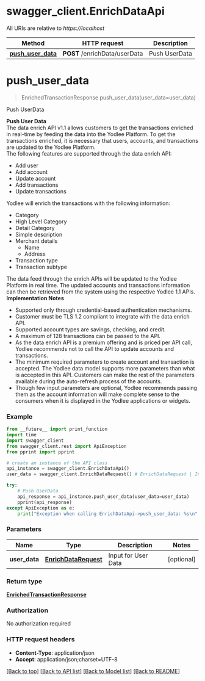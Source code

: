 # swagger_client.EnrichDataApi

All URIs are relative to *https://localhost*

Method | HTTP request | Description
------------- | ------------- | -------------
[**push_user_data**](EnrichDataApi.md#push_user_data) | **POST** /enrichData/userData | Push UserData


# **push_user_data**
> EnrichedTransactionResponse push_user_data(user_data=user_data)

Push UserData

<b>Push User Data </b><br>The data enrich API v1.1 allows customers to get the transactions enriched in real-time by feeding the data into the Yodlee Platform. To get the transactions enriched, it is necessary that users, accounts, and transactions are updated to the Yodlee Platform.<br>The following features are supported through the data enrich API:<ul><li>Add user</li><li>Add account</li><li>Update account</li><li>Add transactions</li><li>Update transactions</li></ul>Yodlee will enrich the transactions with the following information:<ul><li>Category</li><li>High Level Category</li><li>Detail Category</li><li>Simple description</li><li>Merchant details<ul><li>Name</li><li>Address</li></ul></li><li>Transaction type</li><li>Transaction subtype</li></ul>The data feed through the enrich APIs will be updated to the Yodlee Platform in real time. The updated accounts and transactions information can then be retrieved from the system using the respective Yodlee 1.1 APIs.<br><b> Implementation Notes </b><ul><li>Supported only through credential-based authentication mechanisms.</li><li>Customer must be TLS 1.2 compliant to integrate with the data enrich API.</li><li>Supported account types are savings, checking, and credit.</li><li>A maximum of 128 transactions can be passed to the API.</li><li>As the data enrich API is a premium offering and is priced per API call, Yodlee recommends not to call the API to update accounts and transactions.</li><li>The minimum required parameters to create account and transaction is accepted. The Yodlee data model supports more parameters than what is accepted in this API. Customers can make the rest of the parameters available during the auto-refresh process of the accounts.</li><li>Though few input parameters are optional, Yodlee recommends passing them as the account information will make complete sense to the consumers when it is displayed in the Yodlee applications or widgets.</li></ul>

### Example
```python
from __future__ import print_function
import time
import swagger_client
from swagger_client.rest import ApiException
from pprint import pprint

# create an instance of the API class
api_instance = swagger_client.EnrichDataApi()
user_data = swagger_client.EnrichDataRequest() # EnrichDataRequest | Input for User Data (optional)

try:
    # Push UserData
    api_response = api_instance.push_user_data(user_data=user_data)
    pprint(api_response)
except ApiException as e:
    print("Exception when calling EnrichDataApi->push_user_data: %s\n" % e)
```

### Parameters

Name | Type | Description  | Notes
------------- | ------------- | ------------- | -------------
 **user_data** | [**EnrichDataRequest**](EnrichDataRequest.md)| Input for User Data | [optional] 

### Return type

[**EnrichedTransactionResponse**](EnrichedTransactionResponse.md)

### Authorization

No authorization required

### HTTP request headers

 - **Content-Type**: application/json
 - **Accept**: application/json;charset=UTF-8

[[Back to top]](#) [[Back to API list]](../README.md#documentation-for-api-endpoints) [[Back to Model list]](../README.md#documentation-for-models) [[Back to README]](../README.md)

